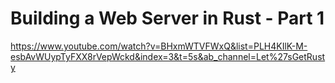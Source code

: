 # Building a Web Server in Rust - Part 1 
https://www.youtube.com/watch?v=BHxmWTVFWxQ&list=PLH4KIlK-M-esbAvWUypTyFXX8rVepWckd&index=3&t=5s&ab_channel=Let%27sGetRusty


